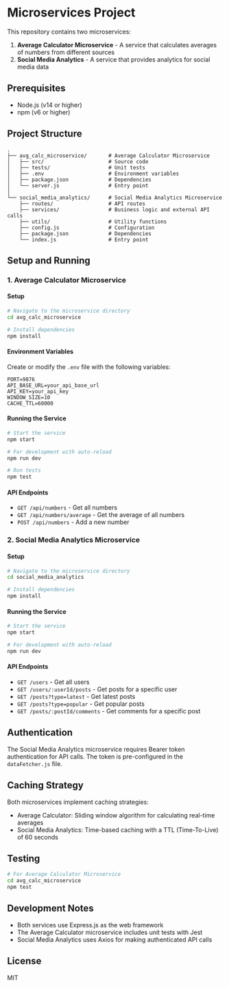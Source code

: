 # Microservices Project

This repository contains two microservices:
1. **Average Calculator Microservice** - A service that calculates averages of numbers from different sources
2. **Social Media Analytics** - A service that provides analytics for social media data

## Prerequisites

- Node.js (v14 or higher)
- npm (v6 or higher)

## Project Structure

```
.
├── avg_calc_microservice/       # Average Calculator Microservice
│   ├── src/                     # Source code
│   ├── tests/                   # Unit tests
│   ├── .env                     # Environment variables
│   ├── package.json             # Dependencies
│   └── server.js                # Entry point
│
└── social_media_analytics/      # Social Media Analytics Microservice
    ├── routes/                  # API routes
    ├── services/                # Business logic and external API calls
    ├── utils/                   # Utility functions
    ├── config.js                # Configuration
    ├── package.json             # Dependencies
    └── index.js                 # Entry point
```

## Setup and Running

### 1. Average Calculator Microservice

#### Setup
```bash
# Navigate to the microservice directory
cd avg_calc_microservice

# Install dependencies
npm install
```

#### Environment Variables
Create or modify the `.env` file with the following variables:
```
PORT=9876
API_BASE_URL=your_api_base_url
API_KEY=your_api_key
WINDOW_SIZE=10
CACHE_TTL=60000
```

#### Running the Service
```bash
# Start the service
npm start

# For development with auto-reload
npm run dev

# Run tests
npm test
```

#### API Endpoints
- `GET /api/numbers` - Get all numbers
- `GET /api/numbers/average` - Get the average of all numbers
- `POST /api/numbers` - Add a new number

### 2. Social Media Analytics Microservice

#### Setup
```bash
# Navigate to the microservice directory
cd social_media_analytics

# Install dependencies
npm install
```

#### Running the Service
```bash
# Start the service
npm start

# For development with auto-reload
npm run dev
```

#### API Endpoints
- `GET /users` - Get all users
- `GET /users/:userId/posts` - Get posts for a specific user
- `GET /posts?type=latest` - Get latest posts
- `GET /posts?type=popular` - Get popular posts
- `GET /posts/:postId/comments` - Get comments for a specific post

## Authentication

The Social Media Analytics microservice requires Bearer token authentication for API calls. The token is pre-configured in the `dataFetcher.js` file.

## Caching Strategy

Both microservices implement caching strategies:
- Average Calculator: Sliding window algorithm for calculating real-time averages
- Social Media Analytics: Time-based caching with a TTL (Time-To-Live) of 60 seconds

## Testing

```bash
# For Average Calculator Microservice
cd avg_calc_microservice
npm test
```

## Development Notes

- Both services use Express.js as the web framework
- The Average Calculator microservice includes unit tests with Jest
- Social Media Analytics uses Axios for making authenticated API calls

## License

MIT
